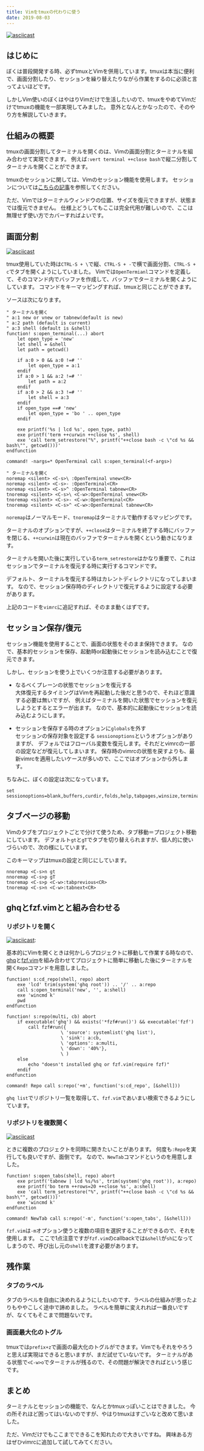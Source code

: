 ```yaml
---
title: Vimをtmuxの代わりに使う
date: 2019-08-03
---
```


[![asciicast](https://asciinema.org/a/260659.svg)](https://asciinema.org/a/260659)

## はじめに
ぼくは普段開発する時、必ずtmuxとVimを併用しています。tmuxは本当に便利で、画面分割したり、セッションを繰り替えたりながら作業をするのに必須と言ってよいほどです。

しかしVim使いのぼくはやはりVimだけで生活したいので、tmuxをやめてVimだけでtmuxの機能を一部実現してみました。
意外となんとかなったので、そのやり方を解説していきます。

## 仕組みの概要
tmuxの画面分割してターミナルを開くのは、Vimの画面分割とターミナルを組み合わせて実現できます。
例えば`:vert terminal ++close bash`で縦二分割してターミナルを開くことができます。

tmuxのセッションに関しては、Vimのセッション機能を使用します。
セッションについては[こちらの記事](https://gorilla.netlify.com/articles/20190620-vim-session-plugin.html)を参照してください。

ただ、Vimではターミナルウィンドウの位置、サイズを復元できますが、状態までは復元できません。
仕様上どうしてもここは完全代用が難しいので、ここは無理せず使い方でカバーすればよいです。

## 画面分割
[![asciicast](https://asciinema.org/a/260715.svg)](https://asciinema.org/a/260715)

tmux使用していた時は`CTRL-S + \`で縦、`CTRL-S + -`で横で画面分割、`CTRL-S + c`でタブを開くようにしていました。
Vimでは`OpenTermianl`コマンドを定義して、そのコマンド内でバッファを作成して、バッファでターミナルを開くようにしています。
コマンドをキーマッピングすれば、tmuxと同じことができます。

ソースは次になります。

```vim
" ターミナルを開く
" a:1 new or vnew or tabnew(default is new)
" a:2 path (default is current)
" a:3 shell (default is &shell)
function! s:open_terminal(...) abort
	let open_type = 'new'
	let shell = &shell
	let path = getcwd()

	if a:0 > 0 && a:0 !=# ''
		let open_type = a:1
	endif
	if a:0 > 1 && a:2 !=# ''
		let path = a:2
	endif
	if a:0 > 2 && a:3 !=# ''
		let shell = a:3
	endif
	if open_type ==# 'new'
		let open_type = 'bo ' .. open_type
	endif

	exe printf('%s | lcd %s', open_type, path)
	exe printf('term ++curwin ++close %s', shell)
	exe 'call term_setrestore("%", printf("++close bash -c \"cd %s && bash\"", getcwd()))'
endfunction

command! -nargs=* OpenTerminal call s:open_terminal(<f-args>)

" ターミナルを開く
noremap <silent> <C-s>\ :OpenTerminal vnew<CR>
noremap <silent> <C-s>- :OpenTerminal<CR>
noremap <silent> <C-s>^ :OpenTerminal tabnew<CR>
tnoremap <silent> <C-s>\ <C-w>:OpenTerminal vnew<CR>
tnoremap <silent> <C-s>- <C-w>:OpenTerminal<CR>
tnoremap <silent> <C-s>^ <C-w>:OpenTerminal tabnew<CR>
```

`noremap`はノーマルモード、`tnoremap`はターミナルで動作するマッピングです。

ターミナルのオプションですが、`++close`はターミナルを終了する時にバッファを閉じる、`++curwin`は現在のバッファでターミナルを開くという動きになります。

ターミナルを開いた後に実行している`term_setrestore`はかなり重要で、これはセッションでターミナルを復元する時に実行するコマンドです。

デフォルト、ターミナルを復元する時はカレントディレクトリになってしまいます。
なので、セッション保存時のディレクトリで復元するように設定する必要があります。

上記のコードを`vimrc`に追記すれば、そのまま動くはずです。

## セッション保存/復元
セッション機能を使用することで、画面の状態をそのまま保持できます。
なので、基本的セッションを保存、起動時or起動後にセッションを読み込むことで復元できます。

しかし、セッションを使う上でいくつか注意する必要があります。

- なるべくプレーンの状態でセッションを復元する  
大体復元するタイミングはVimを再起動した後だと思うので、それほど意識する必要は無いですが、
例えばターミナルを開いた状態でセッションを復元しようとするとエラーが出ます。
なので、基本的に起動後にセッションを読み込むようにします。

- セッションを保存する時のオプションに`globals`を外す  
セッションの保存対象を設定する `sessionoptions`というオプションがありますが、
デフォルではフローバル変数を復元します。それだとvimrcの一部の設定などが復元してしまいます。
保存時のvimrcの状態を戻すよりも、最新vimrcを適用したいケースが多いので、ここではオプションから外します。

ちなみに、ぼくの設定は次になっています。

```vim
set sessionoptions=blank,buffers,curdir,folds,help,tabpages,winsize,terminal
```

## タブページの移動
Vimのタブをプロジェクトごとで分けて使うため、タブ移動＝プロジェクト移動にしています。
デフォルト`gt`と`gT`でタブを切り替えられますが、個人的に使いづらいので、次の様にしています。

このキーマップはtmuxの設定と同じにしています。

```vim
nnoremap <C-s>n gt
nnoremap <C-s>p gT
tnoremap <C-s>p <C-w>:tabprevious<CR>
tnoremap <C-s>n <C-w>:tabnext<CR>
```

## ghqとfzf.vimとと組み合わせる

### リポジトリを開く
[![asciicast](https://asciinema.org/a/260717.svg)](https://asciinema.org/a/260717):

基本的にVimを開くときは何かしらプロジェクトに移動して作業する時なので、
[ghq](https://github.com/motemen/ghq)と[fzf.vim](https://github.com/junegunn/fzf.vim)を組み合わせてプロジェクトに簡単に移動した後にターミナルを開く`Repo`コマンドを用意しました。

```vim
function! s:cd_repo(shell, repo) abort
	exe 'lcd' trim(system('ghq root')) .. '/' .. a:repo
	call s:open_terminal('new', '', a:shell)
	exe 'wincmd k'
	pwd
endfunction

function! s:repo(multi, cb) abort
	if executable('ghq') && exists('*fzf#run()') && executable('fzf')
		call fzf#run({
					\ 'source': systemlist('ghq list'),
					\ 'sink': a:cb,
					\ 'options': a:multi,
					\ 'down': '40%'},
					\ )
	else
		echo "doesn't installed ghq or fzf.vim(require fzf)"
	endif
endfunction

command! Repo call s:repo('+m', function('s:cd_repo', [&shell]))
```

`ghq list`でリポジトリ一覧を取得して、`fzf.vim`であいまい検索できるようにしています。

### リポジトリを複数開く
[![asciicast](https://asciinema.org/a/260719.svg)](https://asciinema.org/a/260719)

ときに複数のプロジェクトを同時に開きたいことがあります。
何度も`:Repo`を実行しても良いですが、面倒です。
なので、`NewTab`コマンドというのを用意しました。

```vim
function! s:open_tabs(shell, repo) abort
	exe printf('tabnew | lcd %s/%s', trim(system('ghq root')), a:repo)
	exe printf('bo term ++rows=20 ++close %s', a:shell)
	exe 'call term_setrestore("%", printf("++close bash -c \"cd %s && bash\"", getcwd()))'
	exe 'wincmd k'
endfunction

command! NewTab call s:repo('-m', function('s:open_tabs', [&shell]))
```

`fzf.vim`は`-m`オプション使うと複数の項目を選択することができるので、それを使用します。
ここで1点注意ですが`fzf.vim`のcallbackでは`&shell`が`sh`になってしまうので、呼び出し元の`shell`を渡す必要があります。

## 残作業
### タブのラベル
タブのラベルを自由に決めれるようにしたいのです、ラベルの仕組みが思ったよりもややこしく途中で諦めました。
ラベルを簡単に変えれれば一番良いですが、なくてもそこまで問題ないです。

### 画面最大化のトグル
tmuxでは`prefix+z`で画面の最大化のトグルができます。Vimでもそれをやろうと思えば実現はできると思いますが、まだ試せていないです。
ターミナルがある状態で`<C-w>o`でターミナルが残るので、その問題が解決できればという感じです。

## まとめ
ターミナルとセッションの機能で、なんとかtmuxっぽいことはできました。
今の所それほど困ってはいないのですが、やはりtmuxはすごいなと改めて思いました。

ただ、Vimだけでもここまでできるこを知れたので大きいですね。
興味ある方はぜひvimrcに追加して試してみてください。


